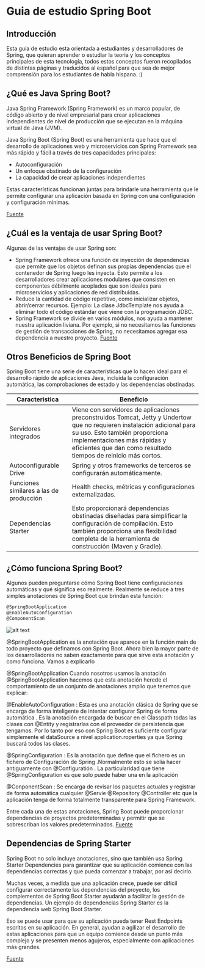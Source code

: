 # Guia de estudio Spring Boot


## Introducción

Esta guía de estudio esta orientada a estudiantes y desarrolladores de Spring, que quieran aprender o estudiar la teoria y los conceptos principales de esta tecnología, todos estos conceptos fueron recopilados de distintas páginas y traducidos al español para que sea de mejor comprensión para los estudiantes de habla hispana. :)


## ¿Qué es Java Spring Boot?
Java Spring Framework (Spring Framework) es un marco popular, de código abierto y de nivel empresarial para crear aplicaciones independientes de nivel de producción que se ejecutan en la máquina virtual de Java (JVM).

Java Spring Boot (Spring Boot) es una herramienta que hace que el desarrollo de aplicaciones web y microservicios con Spring Framework sea más rápido y fácil a través de tres capacidades principales:

- Autoconfiguración
- Un enfoque obstinado de la configuración
- La capacidad de crear aplicaciones independientes

Estas características funcionan juntas para brindarle una herramienta que le permite configurar una aplicación basada en Spring con una configuración y configuración mínimas.

[Fuente](https://www.ibm.com/cloud/learn/java-spring-boot)


## ¿Cuál es la ventaja de usar Spring Boot?
Algunas de las ventajas de usar Spring  son:
-	Spring Framework ofrece una función de inyección de dependencias que permite que los objetos definan sus propias dependencias que el contenedor de Spring luego les inyecta. Esto permite a los desarrolladores crear aplicaciones modulares que consisten en componentes débilmente acoplados que son ideales para microservicios y aplicaciones de red distribuidas. 
-	Reduce la cantidad de código repetitivo, como inicializar objetos, abrir/cerrar recursos. Ejemplo: La clase JdbcTemplate  nos ayuda a eliminar todo el código estándar que viene con la programación JDBC.
-	Spring Framework se divide en varios módulos, nos ayuda a mantener nuestra aplicación liviana. Por ejemplo, si no necesitamos las funciones de gestión de transacciones de Spring, no necesitamos agregar esa dependencia a nuestro proyecto.
[Fuente](https://www.ibm.com/cloud/learn/java-spring-boot)



## Otros Beneficios de Spring Boot
Spring Boot tiene una serie de características que lo hacen ideal para el desarrollo rápido de aplicaciones Java, incluida la configuración automática, las comprobaciones de estado y las dependencias obstinadas.


| Caracteristica | Beneficio |
| ------ | ------ |
| Servidores integrados | Viene con servidores de aplicaciones preconstruidos Tomcat, Jetty y Undertow que no requieren instalación adicional para su uso. Esto también proporciona implementaciones más rápidas y eficientes que dan como resultado tiempos de reinicio más cortos.|
| Autoconfigurable Drive | Spring y otros frameworks de terceros se configurarán automáticamente. |
| Funciones similares a las de producción | Health checks, métricas y configuraciones externalizadas.|
| Dependencias Starter | Esto proporcionará dependencias obstinadas diseñadas para simplificar la configuración de compilación. Esto también proporciona una flexibilidad completa de la herramienta de construcción (Maven y Gradle).|	
	
## ¿Cómo funciona Spring Boot?
Algunos pueden preguntarse cómo Spring Boot tiene configuraciones automáticas y qué significa eso realmente. Realmente se reduce a tres simples anotaciones de Spring Boot que brindan esta función:

```sh
@SpringBootApplication
@EnableAutoConfiguration
@ComponentScan
```

![alt text](https://www.arquitecturajava.com/wp-content/uploads/spring-application-herencia.png)


@SpringBootApplication es la anotación que aparece en la función main de todo proyecto que definamos con Spring Boot .Ahora bien la mayor parte de los desarrolladores no saben exactamente para que sirve esta anotación y como funciona. Vamos a explicarlo

@SpringBootApplication
Cuando nosotros usamos la anotación @SpringBootApplication hacemos que esta anotación herede el comportamiento de un conjunto de anotaciones amplio que tenemos que explicar:

@EnableAutoConfiguration : Esta es una anotación clásica de Spring que se encarga de forma inteligente de intentar configurar Spring de forma automática . Es la anotación encargada de buscar en el Classpath todas las clases con @Entity y registrarlas con el proveedor de persistencia que tengamos. Por lo tanto por eso con Spring Boot es suficiente configurar simplemente el dataSource a nivel application.roperties ya que Spring buscará todos las clases.

@SpringConfiguration : Es la anotación que define que el fichero es un fichero de Configuración de Spring .Normalmente esto se solía hacer antiguamente con @Configuratión . La particularidad que tiene @SpringConfiguration es que solo puede haber una en la aplicación

@ConponentScan : Se encarga de revisar los paquetes actuales y registrar de forma automática cualquier @Servie @Repository @Controller etc que la aplicación tenga de forma totalmente transparente para Spring Framework.

Entre cada una de estas anotaciones, Spring Boot puede proporcionar dependencias de proyectos predeterminadas y permitir que se sobrescriban los valores predeterminados.
[Fuente](https://www.arquitecturajava.com/springbootapplication-una-anotacion-clave/)


## Dependencias de Spring Starter
Spring Boot no solo incluye anotaciones, sino que también usa Spring Starter Dependencies para garantizar que su aplicación comience con las dependencias correctas y que pueda comenzar a trabajar, por así decirlo.

Muchas veces, a medida que una aplicación crece, puede ser difícil configurar correctamente las dependencias del proyecto, los complementos de Spring Boot Starter ayudarán a facilitar la gestión de dependencias. Un ejemplo de dependencias Spring Starter es la dependencia web Spring Boot Starter.

Eso se puede usar para que su aplicación pueda tener Rest Endpoints escritos en su aplicación. En general, ayudan a agilizar el desarrollo de estas aplicaciones para que un equipo comience desde un punto más complejo y se presenten menos agujeros, especialmente con aplicaciones más grandes.

[Fuente](https://www.jrebel.com/blog/what-is-spring-boot)

